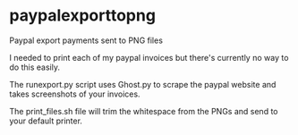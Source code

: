 paypalexporttopng
=================

Paypal export payments sent to PNG files


I needed to print each of my paypal invoices but there's currently no way to do this easily.

The runexport.py script uses Ghost.py to scrape the paypal website and takes screenshots of your invoices.

The print_files.sh file will trim the whitespace from the PNGs and send to your default printer.
